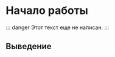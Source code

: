 # Начало работы <Badge type="danger" text="DRAFT" />

::: danger
Этот текст еще не написан. 
:::

## Выведение



